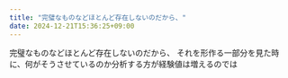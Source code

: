 ```yaml
---
title: "完璧なものなどほとんど存在しないのだから、"
date: 2024-12-21T15:36:25+09:00
---
```

完璧なものなどほとんど存在しないのだから、
それを形作る一部分を見た時に、何がそうさせているのか分析する方が経験値は増えるのでは
